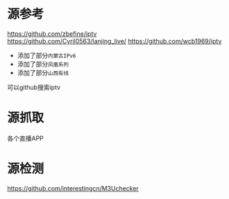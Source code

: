 # 源参考
https://github.com/zbefine/iptv  
https://github.com/Cyril0563/lanjing_live/ 
https://github.com/wcb1969/iptv
* 添加了部分`内蒙古IPv6`
* 添加了部分`凤凰系列`
* 添加了部分`山西有线`

可以github搜索iptv

# 源抓取
各个直播APP

# 源检测
https://github.com/interestingcn/M3Uchecker